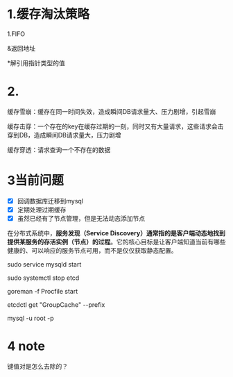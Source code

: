 # 1.缓存淘汰策略

1.FIFO

&返回地址

*解引用指针类型的值

# 2.

缓存雪崩：缓存在同一时间失效，造成瞬间DB请求量大、压力剧增，引起雪崩

缓存击穿：一个存在的key在缓存过期的一刻，同时又有大量请求，这些请求会击穿到DB，造成瞬间DB请求量大，压力剧增

缓存穿透：请求查询一个不存在的数据

# 3当前问题

- [X]  回调数据库迁移到mysql
- [X]  定期处理过期缓存
- [X]  虽然已经有了节点管理，但是无法动态添加节点

在分布式系统中，**服务发现（Service Discovery）**通常指的是**客户端动态地找到提供某服务的存活实例（节点）的过程**。它的核心目标是让客户端知道当前有哪些健康的、可以响应的服务节点可用，而不是仅仅获取静态配置。

sudo service mysqld start

sudo systemctl stop etcd

goreman -f Procfile start

etcdctl get "GroupCache" --prefix

mysql -u root -p

# 4 note

键值对是怎么去除的？
